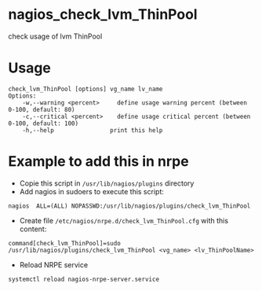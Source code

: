nagios_check_lvm_ThinPool
=========================

check usage of lvm ThinPool

# Usage
``` shell
check_lvm_ThinPool [options] vg_name lv_name
Options:
    -w,--warning <percent>     define usage warning percent (between 0-100, default: 80)
    -c,--critical <percent>    define usage critical percent (between 0-100, default: 100)
    -h,--help                print this help
```

# Example to add this in nrpe
 + Copie this script in `/usr/lib/nagios/plugins` directory
 + Add nagios in sudoers to execute this script:
``` shell
nagios  ALL=(ALL) NOPASSWD:/usr/lib/nagios/plugins/check_lvm_ThinPool
```
 + Create file `/etc/nagios/nrpe.d/check_lvm_ThinPool.cfg` with this content:
``` shell
command[check_lvm_ThinPool]=sudo /usr/lib/nagios/plugins/check_lvm_ThinPool <vg_name> <lv_ThinPoolName>
```
 + Reload NRPE service
``` shell
systemctl reload nagios-nrpe-server.service
```
